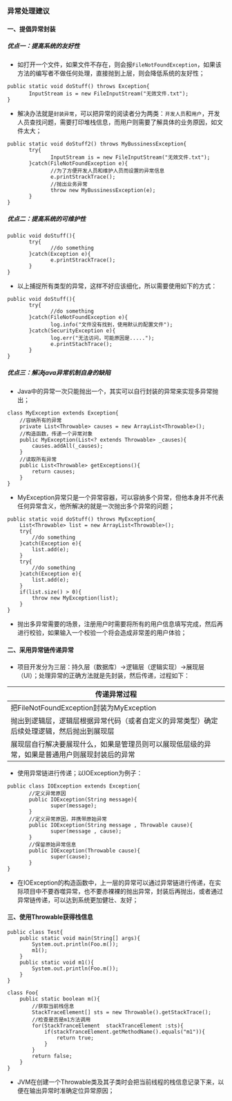 ### 异常处理建议
#### 一、提倡异常封装
##### 优点一：提高系统的友好性
+ 如打开一个文件，如果文件不存在，则会报`FileNotFoundException`，如果该方法的编写者不做任何处理，直接抛到上层，则会降低系统的友好性；
```
public static void doStuff() throws Exception{
       InputStream is = new FileInputStream("无效文件.txt");
}
```
+  解决办法就是`封装异常`，可以把异常的阅读者分为两类：`开发人员`和`用户`，开发人员查找问题，需要打印堆栈信息，而用户则需要了解具体的业务原因，如文件太大；
```
public static void doStuff2() throws MyBussinessException{
       try{
              InputStream is = new FileInputStream("无效文件.txt");
       }catch(FileNotFoundException e){
              //为了方便开发人员和维护人员而设置的异常信息
              e.printStrackTrace();
              //抛出业务异常
              throw new MyBussinessException(e);
       }
}
```
##### 优点二：提高系统的可维护性
```
public void doStuff(){
       try{
              //do something
       }catch(Exception e){
              e.printStrackTrace();
       }
}
```
+ 以上捕捉所有类型的异常，这样不好应该细化，所以需要使用如下的方式：
```
public void doStuff(){
       try{
              //do something
       }catch(FileNotFoundException e){
              log.info("文件没有找到，使用默认的配置文件");
       }catch(SecurityException e){
              log.err("无法访问，可能原因是.....");
              e.printStachTrace();
       }
}
```
##### 优点三：解决java异常机制自身的缺陷
+ Java中的异常一次只能抛出一个，其实可以自行封装的异常来实现多异常抛出；
```
class MyException extends Exception{
    //容纳所有的异常
    private List<Throwable> causes = new ArrayList<Throwable>();
    //构造函数，传递一个异常对象
    public MyException(List<? extends Throwable> _causes){
        causes.addAll(_causes);
    }
    //读取所有异常
    public List<Throwable> getExceptions(){
        return causes;
    }
}
```
+ MyException异常只是一个异常容器，可以容纳多个异常，但他本身并不代表任何异常含义，他所解决的就是一次抛出多个异常的问题；
```
public static void doStuff() throws MyException{
    List<Throwable> list = new ArrayList<Throwable>();
    try{
        //do something
    }catch(Exception e){
        list.add(e);
    }
    try{
        //do something
    }catch(Exception e){
        list.add(e);
    }
    if(list.size() > 0){
        throw new MyException(list);
    }
}
```
+ 抛出多异常需要的场景，注册用户时需要将所有的用户信息填写完成，然后再进行校验，如果输入一个校验一个将会造成非常差的用户体验；

#### 二、采用异常链传递异常

+ 项目开发分为三层：持久层（数据库）->逻辑层（逻辑实现）->展现层（UI）；处理异常的正确方法就是先封装，然后传递，过程如下：

|传递异常过程|
|------|
|把FileNotFoundException封装为MyException|
|抛出到逻辑层，逻辑层根据异常代码（或者自定义的异常类型）确定后续处理逻辑，然后抛出到展现层|
|展现层自行解决要展现什么，如果是管理员则可以展现低层级的异常，如果是普通用户则展现封装后的异常|

+ 使用异常链进行传递；以IOException为例子：

```
public class IOException extends Exception{
       //定义异常原因
       public IOException(String message){
              super(message);
       }
       //定义异常原因，并携带原始异常
       public IOException(String message , Throwable cause){
              super(message , cause);
       }
       //保留原始异常信息
       public IOException(Throwable cause){
              super(cause);
       }
}
```

+ 在IOException的构造函数中，上一层的异常可以通过异常链进行传递，在实际项目中不要吞噬异常，也不要赤裸裸的抛出异常，封装后再抛出，或者通过异常链传递，可以达到系统更加健壮、友好；

#### 三、使用Throwable获得栈信息
```
public class Test{
    public static void main(String[] args){
        System.out.println(Foo.m());
        m1();
    }
    public static void m1(){
        System.out.println(Foo.m());
    }
}

class Foo{
    public static boolean m(){
        //获取当前栈信息
        StackTraceElement[] sts = new Throwable().getStackTrace();
        //检查是否是m1方法调用
        for(StackTranceElement  stackTranceElement :sts){
            if(stackTranceElement.getMethodName().equals("m1")){
                return true;
            }
        }
        return false;
    }
}
```
+ JVM在创建一个Throwable类及其子类时会把当前线程的栈信息记录下来，以便在输出异常时准确定位异常原因；
